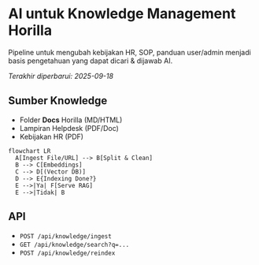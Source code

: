 # AI untuk Knowledge Management Horilla

Pipeline untuk mengubah kebijakan HR, SOP, panduan user/admin menjadi basis pengetahuan yang dapat dicari & dijawab AI.

_Terakhir diperbarui: 2025-09-18_

## Sumber Knowledge
- Folder **Docs** Horilla (MD/HTML)
- Lampiran Helpdesk (PDF/Doc)
- Kebijakan HR (PDF)

```mermaid
flowchart LR
  A[Ingest File/URL] --> B[Split & Clean]
  B --> C[Embeddings]
  C --> D[(Vector DB)]
  D --> E{Indexing Done?}
  E -->|Ya| F[Serve RAG]
  E -->|Tidak| B
```

## API
- `POST /api/knowledge/ingest`
- `GET /api/knowledge/search?q=...`
- `POST /api/knowledge/reindex`
